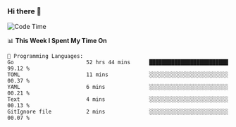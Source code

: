 ### Hi there 👋

<!--
**CrazyCollin/crazycollin** is a ✨ _special_ ✨ repository because its `README.md` (this file) appears on your GitHub profile.

Here are some ideas to get you started:

- 🔭 I’m currently working on ...
- 🌱 I’m currently learning ...
- 👯 I’m looking to collaborate on ...
- 🤔 I’m looking for help with ...
- 💬 Ask me about ...
- 📫 How to reach me: ...
- 😄 Pronouns: ...
- ⚡ Fun fact: ...
-->

<!--START_SECTION:waka-->
![Code Time](http://img.shields.io/badge/Code%20Time-1%2C349%20hrs%201%20min-blue)

📊 **This Week I Spent My Time On** 

```text
💬 Programming Languages: 
Go                       52 hrs 44 mins      █████████████████████████   99.12 % 
TOML                     11 mins             ░░░░░░░░░░░░░░░░░░░░░░░░░   00.37 % 
YAML                     6 mins              ░░░░░░░░░░░░░░░░░░░░░░░░░   00.21 % 
Text                     4 mins              ░░░░░░░░░░░░░░░░░░░░░░░░░   00.13 % 
GitIgnore file           2 mins              ░░░░░░░░░░░░░░░░░░░░░░░░░   00.07 % 
```


<!--END_SECTION:waka-->
